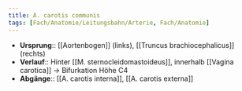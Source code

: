 ```yaml
---
title: A. carotis communis
tags: [Fach/Anatomie/Leitungsbahn/Arterie, Fach/Anatomie]
---
```

- **Ursprung**:: [[Aortenbogen]] (links), [[Truncus brachiocephalicus]] (rechts)
- **Verlauf**:: Hinter [[M. sternocleidomastoideus]], innerhalb [[Vagina carotica]] → Bifurkation Höhe C4
- **Abgänge**:: [[A. carotis interna]], [[A. carotis externa]]